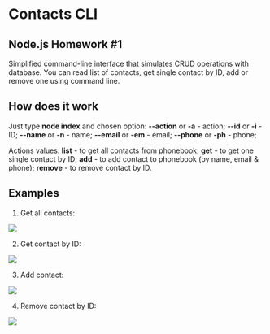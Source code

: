 # Contacts CLI

## Node.js Homework #1

Simplified command-line interface that simulates CRUD operations with database. You can read list of contacts, get single contact by ID, add or remove one using command line.

## How does it work

Just type __node index__ and chosen option: 
__--action__ or __-a__ - action;
__--id__ or __-i__ - ID;
__--name__ or __-n__ - name;
__--email__ or __-em__ - email;
__--phone__ or __-ph__ - phone;

Actions values: 
__list__ - to get all contacts from phonebook;
__get__ - to get one single contact by ID;
__add__ - to add contact to phonebook (by name, email & phone);
__remove__ - to remove contact by ID.

## Examples

1. Get all contacts: 

![](https://monosnap.com/file/mm4eRJavhbICFFGQfiUnajvXlD9hzE)

2. Get contact by ID:

![](https://monosnap.com/file/bZqo5gUc0pYEpTHytE9kSWBS5SvybN)

3. Add contact:

![](https://monosnap.com/file/0ivHhJFfHWhJ4HqYl2MUo8gCMzb1is)

4. Remove contact by ID: 

![](https://monosnap.com/image/LLAacT31UCHVp6IOTr2dPVlypSRBkK)




